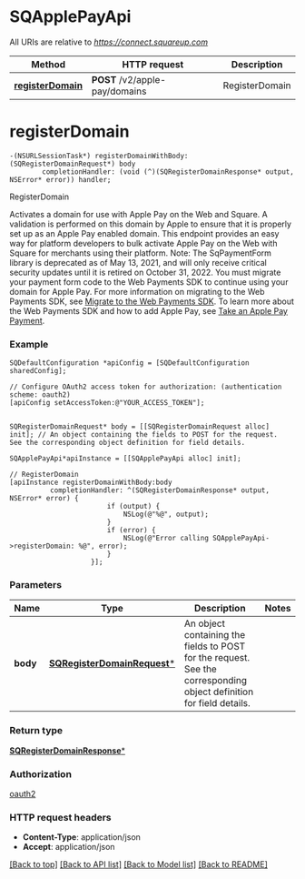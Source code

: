# SQApplePayApi

All URIs are relative to *https://connect.squareup.com*

Method | HTTP request | Description
------------- | ------------- | -------------
[**registerDomain**](SQApplePayApi.md#registerdomain) | **POST** /v2/apple-pay/domains | RegisterDomain


# **registerDomain**
```objc
-(NSURLSessionTask*) registerDomainWithBody: (SQRegisterDomainRequest*) body
        completionHandler: (void (^)(SQRegisterDomainResponse* output, NSError* error)) handler;
```

RegisterDomain

Activates a domain for use with Apple Pay on the Web and Square. A validation is performed on this domain by Apple to ensure that it is properly set up as an Apple Pay enabled domain.  This endpoint provides an easy way for platform developers to bulk activate Apple Pay on the Web with Square for merchants using their platform.  Note: The SqPaymentForm library is deprecated as of May 13, 2021, and will only receive critical security updates until it is retired on October 31, 2022. You must migrate your payment form code to the Web Payments SDK to continue using your domain for Apple Pay. For more information on migrating to the Web Payments SDK, see [Migrate to the Web Payments SDK](https://developer.squareup.com/docs/web-payments/migrate).  To learn more about the Web Payments SDK and how to add Apple Pay, see [Take an Apple Pay Payment](https://developer.squareup.com/docs/web-payments/apple-pay).

### Example 
```objc
SQDefaultConfiguration *apiConfig = [SQDefaultConfiguration sharedConfig];

// Configure OAuth2 access token for authorization: (authentication scheme: oauth2)
[apiConfig setAccessToken:@"YOUR_ACCESS_TOKEN"];


SQRegisterDomainRequest* body = [[SQRegisterDomainRequest alloc] init]; // An object containing the fields to POST for the request.  See the corresponding object definition for field details.

SQApplePayApi*apiInstance = [[SQApplePayApi alloc] init];

// RegisterDomain
[apiInstance registerDomainWithBody:body
          completionHandler: ^(SQRegisterDomainResponse* output, NSError* error) {
                        if (output) {
                            NSLog(@"%@", output);
                        }
                        if (error) {
                            NSLog(@"Error calling SQApplePayApi->registerDomain: %@", error);
                        }
                    }];
```

### Parameters

Name | Type | Description  | Notes
------------- | ------------- | ------------- | -------------
 **body** | [**SQRegisterDomainRequest***](SQRegisterDomainRequest.md)| An object containing the fields to POST for the request.  See the corresponding object definition for field details. | 

### Return type

[**SQRegisterDomainResponse***](SQRegisterDomainResponse.md)

### Authorization

[oauth2](../README.md#oauth2)

### HTTP request headers

 - **Content-Type**: application/json
 - **Accept**: application/json

[[Back to top]](#) [[Back to API list]](../README.md#documentation-for-api-endpoints) [[Back to Model list]](../README.md#documentation-for-models) [[Back to README]](../README.md)

